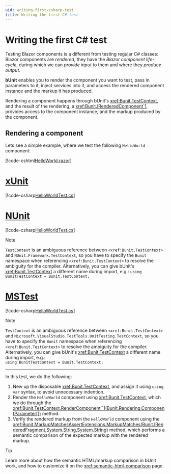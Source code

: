 ```yaml
---
uid: writing-first-csharp-test
title: Writing the first C# test
---
```


# Writing the first C# test

Testing Blazor components is a different from testing regular C# classes: Blazor components are *rendered*, they have the *Blazor component life-cycle*, during which we can *provide input* to them and where they *produce output*.

**bUnit** enables you to render the component you want to test, pass in parameters to it, inject services into it, and access the rendered component instance and the markup it has produced.

Rendering a component happens through bUnit's <xref:Bunit.TestContext>, and the result of the rendering, a <xref:Bunit.IRenderedComponent`1>, provides access to the component instance, and the markup produced by the component.

## Rendering a component 

Lets see a simple example, where we test the following `HelloWorld` component:

[!code-cshtml[HelloWorld.razor](../../samples/Components/HelloWorld.razor)]

# [xUnit](#tab/xunit)

[!code-csharp[HelloWorldTest.cs](../../samples/tests/xunit/HelloWorldTest.cs)]

# [NUnit](#tab/nunit)

[!code-csharp[HelloWorldTest.cs](../../samples/tests/nunit/HelloWorldTest.cs)]

> [!NOTE]
> `TestContext` is an ambiguous reference between `<xref:Bunit.TestContext>` and `NUnit.Framework.TestContext`, so you have to specify the `Bunit` namespace when referencing `<xref:Bunit.TestContext>` to resolve the ambiguity for the compiler. Alternatively, you can give bUnit's <xref:Bunit.TestContext> a different name during import, e.g.: `using BunitTestContext = Bunit.TestContext;` 

# [MSTest](#tab/mstest)

[!code-csharp[HelloWorldTest.cs](../../samples/tests/mstest/HelloWorldTest.cs)]

> [!NOTE]
> `TestContext` is an ambiguous reference between `<xref:Bunit.TestContext>` and `Microsoft.VisualStudio.TestTools.UnitTesting.TestContext`, so you have to specify the `Bunit` namespace when referencing `<xref:Bunit.TestContext>` to resolve the ambiguity for the compiler. Alternatively, you can give bUnit's <xref:Bunit.TestContext> a different name during import, e.g.:   
> `using BunitTestContext = Bunit.TestContext;` 

***

In this test, we do the following:

1. New up the disposable <xref:Bunit.TestContext>, and assign it using  `using var` syntax, to avoid unnecessary indention.
2. Render the `HelloWorld` component using <xref:Bunit.TestContext>, which we do through the <xref:Bunit.TestContext.RenderComponent``1(Bunit.Rendering.ComponentParameter[])> method. 
3. Verify the rendered markup from the `HelloWorld` component using the <xref:Bunit.MarkupMatchesAssertExtensions.MarkupMatches(Bunit.IRenderedFragment,System.String,System.String)> method, which performs a semantic comparison of the expected markup with the rendered markup.

> [!TIP]
> Learn more about how the semantic HTML/markup comparison in bUnit work, and how to customize it on the <xref:semantic-html-comparison> page.

